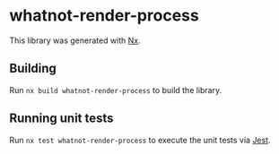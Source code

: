 # whatnot-render-process

This library was generated with [Nx](https://nx.dev).

## Building

Run `nx build whatnot-render-process` to build the library.

## Running unit tests

Run `nx test whatnot-render-process` to execute the unit tests via [Jest](https://jestjs.io).
